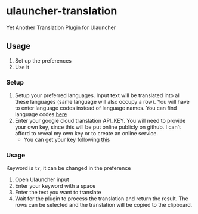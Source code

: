 # ulauncher-translation
Yet Another Translation Plugin for Ulauncher

## Usage
1. Set up the preferences
2. Use it

### Setup
1. Setup your preferred languages. Input text will be translated into all these languages (same language will also occupy a row). You will have to enter language codes instead of language names. You can find language codes [here](https://cloud.google.com/translate/docs/languages)
2. Enter your google cloud translation API_KEY. You will need to provide your own key, since this will be put online publicly on github. I can't afford to reveal my own key or to create an online service.
   - You can get your key following [this](https://cloud.google.com/translate/docs/setup)

### Usage
Keyword is `tr`, it can be changed in the preference
1. Open Ulauncher input
2. Enter your keyword with a space
3. Enter the text you want to translate
4. Wait for the plugin to process the translation and return the result. The rows can be selected and the translation will be copied to the clipboard.
